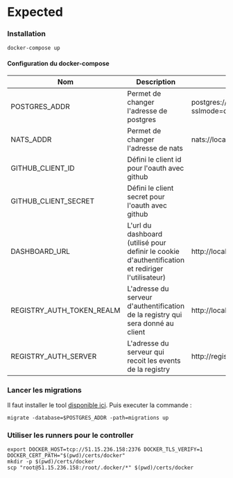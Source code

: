 # Expected

### Installation

```
docker-compose up
```

#### Configuration du docker-compose

| Nom | Description | Valeur par défaut |
| --- | --- | --- |
| POSTGRES_ADDR | Permet de changer l'adresse de postgres | postgres://expected:expected@postgres/expected?sslmode=disable |
| NATS_ADDR | Permet de changer l'adresse de nats | nats://localhost:4222 |
| GITHUB_CLIENT_ID | Défini le client id pour l'oauth avec github |  |
| GITHUB_CLIENT_SECRET | Défini le client secret pour l'oauth avec github |  |
| DASHBOARD_URL | L'url du dashboard (utilisé pour definir le cookie d'authentification et rediriger l'utilisateur) | http://localhost:8080 |
| REGISTRY_AUTH_TOKEN_REALM | L'adresse du serveur d'authentification de la registry qui sera donné au client | http://localhost:3001/registry/auth |
| REGISTRY_AUTH_SERVER | L'adresse du serveur qui recoit les events de la registry | http://registryhook:3001/registry/hook |

### Lancer les migrations

Il faut installer le tool [disponible ici](https://github.com/golang-migrate/migrate/tree/master/cli).
Puis executer la commande :

```
migrate -database=$POSTGRES_ADDR -path=migrations up
```

### Utiliser les runners pour le controller

```
export DOCKER_HOST=tcp://51.15.236.158:2376 DOCKER_TLS_VERIFY=1 DOCKER_CERT_PATH="$(pwd)/certs/docker"
mkdir -p $(pwd)/certs/docker
scp "root@51.15.236.158:/root/.docker/*" $(pwd)/certs/docker
```
